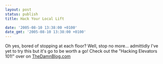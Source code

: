 ```yaml
---
layout: post
status: publish
title: Hack Your Local Lift

date: '2005-08-10 13:38:00 +0100'
date_gmt: '2005-08-10 13:38:00 +0100'
---
```

Oh yes, bored of stopping at each floor? Well, stop no more... admittidly I've yet to try this but it's go to be worth a go!
Check out the "Hacking Elevators 101!" over on <a href="http://thedamnblog.com/index.php?y=2005&m=07&d=31" target="_blank">TheDamnBlog.com</a>

